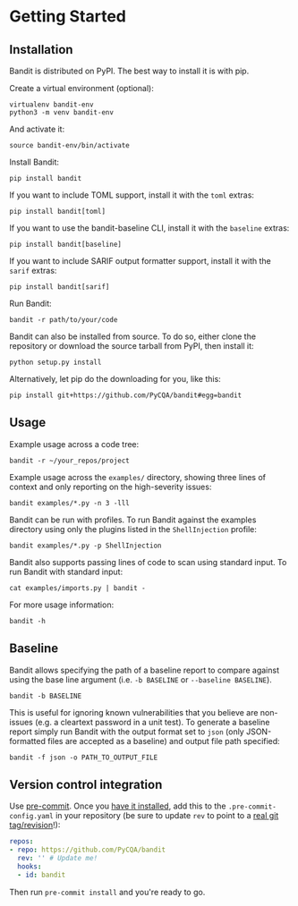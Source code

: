 # Getting Started

## Installation

Bandit is distributed on PyPI. The best way to install it is with pip.

Create a virtual environment (optional):

```console
virtualenv bandit-env
python3 -m venv bandit-env
```

And activate it:

```console
source bandit-env/bin/activate
```

Install Bandit:

```console
pip install bandit
```

If you want to include TOML support, install it with the `toml` extras:

```console
pip install bandit[toml]
```

If you want to use the bandit-baseline CLI, install it with the `baseline`
extras:

```console
pip install bandit[baseline]
```

If you want to include SARIF output formatter support, install it with the
`sarif` extras:

```console
pip install bandit[sarif]
```

Run Bandit:

```console
bandit -r path/to/your/code
```

Bandit can also be installed from source. To do so, either clone the
repository or download the source tarball from PyPI, then install it:

```console
python setup.py install
```

Alternatively, let pip do the downloading for you, like this:

```console
pip install git+https://github.com/PyCQA/bandit#egg=bandit
```

## Usage

Example usage across a code tree:

```console
bandit -r ~/your_repos/project
```

Example usage across the `examples/` directory, showing three lines of
context and only reporting on the high-severity issues:

```console
bandit examples/*.py -n 3 -lll
```

Bandit can be run with profiles. To run Bandit against the examples directory
using only the plugins listed in the `ShellInjection` profile:

```console
bandit examples/*.py -p ShellInjection
```

Bandit also supports passing lines of code to scan using standard input. To
run Bandit with standard input:

```console
cat examples/imports.py | bandit -
```

For more usage information:

```console
bandit -h
```

## Baseline

Bandit allows specifying the path of a baseline report to compare against using the base line argument (i.e. `-b BASELINE` or `--baseline BASELINE`).

```console
bandit -b BASELINE
```

This is useful for ignoring known vulnerabilities that you believe are non-issues (e.g. a cleartext password in a unit test). To generate a baseline report simply run Bandit with the output format set to `json` (only JSON-formatted files are accepted as a baseline) and output file path specified:

```console
bandit -f json -o PATH_TO_OUTPUT_FILE
```

## Version control integration

Use [pre-commit]. Once you [have it installed], add this to the
`.pre-commit-config.yaml` in your repository
(be sure to update `rev` to point to a [real git tag/revision]!):

```yaml
repos:
- repo: https://github.com/PyCQA/bandit
  rev: '' # Update me!
  hooks:
  - id: bandit
```

Then run `pre-commit install` and you're ready to go.

[have it installed]: https://pre-commit.com/#install
[pre-commit]: https://pre-commit.com/
[real git tag/revision]: https://github.com/PyCQA/bandit/releases
